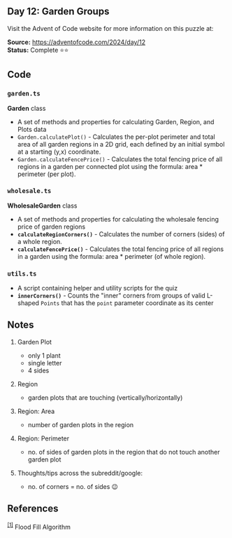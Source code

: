 ## Day 12: Garden Groups

Visit the Advent of Code website for more information on this puzzle at:

**Source:** https://adventofcode.com/2024/day/12<br>
**Status:** Complete ⭐⭐

## Code

### `garden.ts`

**Garden** class
- A set of methods and properties for calculating Garden, Region, and Plots data
- `Garden.calculatePlot()` - Calculates the per-plot perimeter and total area of all garden regions in a 2D grid, each defined by an initial symbol at a starting (y,x) coordinate.
- `Garden.calculateFencePrice()` - Calculates the total fencing price of all regions in a garden per connected plot using the formula: area * perimeter (per plot).

### `wholesale.ts`

**WholesaleGarden** class
- A set of methods and properties for calculating the wholesale fencing price of garden regions
- **`calculateRegionCorners()`** - Calculates the number of corners (sides) of a whole region.
- **`calculateFencePrice()`** - Calculates the total fencing price of all regions in a garden using the formula: area * perimeter (of whole region).

### `utils.ts`

- A script containing helper and utility scripts for the quiz
- **`innerCorners()`** - Counts the "inner" corners from groups of valid L-shaped `Points` that has the `point` parameter coordinate as its center


## Notes

1. Garden Plot
   - only 1 plant
   - single letter
   - 4 sides

2. Region
   - garden plots that are touching (vertically/horizontally)

3. Region: Area
   - number of garden plots in the region

4. Region: Perimeter
   - no. of sides of garden plots in the region that do not touch another garden plot

5. Thoughts/tips across the subreddit/google:
   - no. of corners = no. of sides 😉

## References

<sup>[[1]](https://en.wikipedia.org/wiki/Flood_fill)</sup> Flood Fill Algorithm
